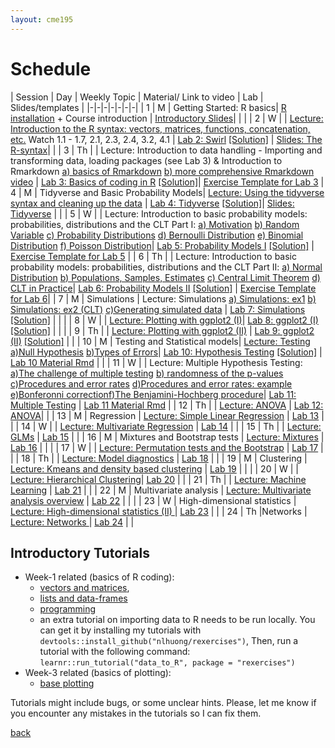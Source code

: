 ```yaml
---
layout: cme195
---
```


# [](#schedule) Schedule

| Session | Day | Weekly Topic | Material/ Link to video | Lab | Slides/templates |
|-|-|-|-|-|-|-|
| 1 | M | Getting Started: R basics| [R installation](./installation) + Course introduction | [Introductory Slides](./assets/lectures/Lecture1_Intro.html)|  |  | 
| 2 | W | | [Lecture:  Introduction to the R syntax: vectors, matrices, functions, concatenation, etc.](https://www.youtube.com/watch?v=iffR3fWv4xw&list=PLOU2XLYxmsIK9qQfztXeybpHvru-TrqAP) Watch 1.1 - 1.7, 2.1, 2.3, 2.4, 3.2, 4.1 | [Lab 2: Swirl](./assets/lectures/Lab1-setup/Lec1_Exercises.nb.html) [[Solution]](./assets/lectures/Lab1-setup/Lab2Solution.pdf) | [Slides: The R-syntax](./assets/lectures/Lecture1_IntroCoding.html)| |
| 3 | Th | | Lecture: Introduction to data handling - Importing and transforming data, loading packages (see Lab 3) & Introduction to Rmarkdown [a) basics of Rmarkdown](https://www.youtube.com/watch?v=tKUufzpoHDE) [b) more comprehensive Rmarkdown video](https://www.youtube.com/watch?v=MGWtn5-CFFI) | [Lab 3: Basics of coding in R](./assets/lectures/Lab1_setup/Lecture1_Intro2Markdown.html) [[Solution]](./assets/lectures/Lab1-setup/template-exerciseweek1_solutions.pdf)|  [Exercise Template for Lab 3](./assets/lectures/Lab1-setup/template-exerciseweek1.Rmd)
| 4 | M | Tidyverse and Basic Probability Models| [Lecture: Using the tidyverse syntax and cleaning up the data](https://www.youtube.com/watch?v=4aNBdl_qcBc) | [Lab 4: Tidyverse](./assets/lectures/Labs-Week2/session4_Exercises.nb.html) [[Solution]](./assets/lectures/Labs-Week2/session4_Exercises_with_solutions.nb.html)| [Slides: Tidyverse](./assets/lectures/Lecture_tidyverse.html) |  |
| 5 | W |  | Lecture: Introduction to basic probability models: probabilities, distributions and the CLT Part I:  [a) Motivation](https://www.youtube.com/watch?v=6nvhFgmrvLE) [b) Random Variable](https://www.youtube.com/watch?v=AxJf1nXrW8U) [c) Probability Distributions](https://www.youtube.com/watch?v=govBS0uJ9GA) [d) Bernoulli Distribution](https://www.youtube.com/watch?v=bT1p5tJwn_0) [e) Binomial Distribution](https://www.youtube.com/watch?v=qIzC1-9PwQo&t=47s) [f) Poisson Distribution](https://www.youtube.com/watch?v=jmqZG6roVqU&t=4s)| [Lab 5: Probability Models I](./biox-rbootcamp.github.io/assets/lectures/session5.html) [[Solution]](./biox-rbootcamp.github.io/assets/lectures/session5_solution.html) |   [Exercise Template for Lab 5](./biox-rbootcamp.github.io/assets/lectures/session5.Rmd) |
| 6 | Th |  | Lecture: Introduction to basic probability models: probabilities, distributions and the CLT Part II: [a) Normal Distribution](https://www.youtube.com/watch?v=fwaxgik7aj4) [b) Populations, Samples, Estimates](https://www.youtube.com/watch?v=99WNX608k0Y) [c) Central Limit Theorem](https://www.youtube.com/watch?v=aYA8ZG-ltqQ) [d) CLT in Practice](https://www.youtube.com/watch?v=QOeoxOgYpzU)| [Lab 6: Probability Models II](./biox-rbootcamp.github.io/assets/lectures/session6.html)  [[Solution]](./biox-rbootcamp.github.io/assets/lectures/session6_solution.html) |   [Exercise Template for Lab 6](./biox-rbootcamp.github.io/assets/lectures/session6.Rmd)|
| 7 | M | Simulations | Lecture: Simulations [a) Simulations: ex1](https://www.youtube.com/watch?v=Xfdg0xqFjts)  [b) Simulations: ex2 (CLT)](https://www.youtube.com/watch?v=HLFqrY4QU9Q) [c)Generating simulated data](https://www.youtube.com/watch?v=tvv4IA8PEzw) | [Lab 7: Simulations](./biox-rbootcamp.github.io/assets/lectures/Lab2_simulations/Lab2_simulations.html) [[Solution]](./biox-rbootcamp.github.io/assets/lectures/Lab2_simulations/Lab2_simulations_solutions.html)  | |  |
| 8 | W |  | [Lecture:  Plotting with ggplot2 (I)](https://drive.google.com/file/d/1BBNvt2EWtZnixHbGxnXg-vbivP7Iu0EI/view?usp=sharing)| [Lab 8: ggplot2 (I)](./biox-rbootcamp.github.io/assets/lectures/Lab3_graphics/Lab3_graphics.html) [[Solution]](./biox-rbootcamp.github.io/assets/lectures/Lab3_graphics/Lab3_graphics_solutions_W.html) |  |  |
| 9 | Th |  | [Lecture:  Plotting with ggplot2 (II)](https://drive.google.com/file/d/1BBNvt2EWtZnixHbGxnXg-vbivP7Iu0EI/view?usp=sharing) | [Lab 9: ggplot2 (II)](./biox-rbootcamp.github.io/assets/lectures/Lab3_graphics/Lab3_graphics.html) [[Solution]](./biox-rbootcamp.github.io/assets/lectures/Lab3_graphics/Lab3_graphics_solutions.html) |  |
| 10 | M | Testing and Statistical models| [Lecture: Testing  a)Null Hypothesis](https://crumplab.github.io/statistics/foundations-for-inference.html#videos-3) [b)Types of Errors](https://crumplab.github.io/statistics/foundations-for-inference.html#types-of-errors)| [Lab 10: Hypothesis Testing](./biox-rbootcamp.github.io/assets/lectures/testing_lectures/lab13_hypothesis_testing.html) [[Solution]](./biox-rbootcamp.github.io/assets/lectures/testing_lectures/lab13_solutions.nb.html) | [Lab 10 Material Rmd](./biox-rbootcamp.github.io/assets/lectures/testing_lectures/lab13_hypothesis_testing.Rmd) |  |
| 11 | W |  | Lecture: Multiple Hypothesis Testing: [a)The challenge of multiple testing](https://www.youtube.com/watch?v=yobqXdAts14) [b) randomness of the p-values](https://www.youtube.com/watch?v=EASx5PljTW8)  [c)Procedures and error rates](https://www.youtube.com/watch?v=r_pjo-kuotQ) [d)Procedures and error rates: example](https://www.youtube.com/watch?v=pn3UllO26FE) [e)Bonferonni correction](https://www.youtube.com/watch?v=X6R1pptBHZA)[f)The Benjamini-Hochberg procedure](https://www.youtube.com/watch?v=ylKVIye4d_c)| [Lab 11: Multiple Testing](./biox-rbootcamp.github.io/assets/lectures/testing_lectures/multiple_testing.html) |  [Lab 11 Material Rmd](./biox-rbootcamp.github.io/assets/lectures/testing_lectures/multiple_testing.Rmd) |
| 12 | Th |  | [Lecture: ANOVA](https://www.youtube.com/watch?v=CS_BKChyPuc)  |  [Lab 12: ANOVA](./biox-rbootcamp.github.io/assets/lectures/testing_lectures/anova.html)|  |
| 13 | M | Regression | [Lecture: Simple Linear Regression]() |  [Lab 13]() |  |
| 14 | W | | [Lecture: Multivariate Regression]() |  [Lab 14]() |  |
| 15 | Th |  | [Lecture: GLMs]() |  [Lab 15]() |  |
| 16 | M | Mixtures and Bootstrap tests | [Lecture: Mixtures](https://drive.google.com/file/d/1aXFkzL1tWYLnAf5PKkwMGvai6NUaHrnb/view?usp=sharing)  | [Lab 16]() |  |  |
| 17 | W |  | [Lecture: Permutation tests and the Bootstrap]()  | [Lab 17]() |  |
| 18 | Th |  | [Lecture: Model diagnostics]()  |  [Lab 18]() |  |
| 19 | M | Clustering | [Lecture: Kmeans and density based clustering](https://drive.google.com/file/d/1ekIRX3Fi_TWMnwJhTeW4RrXslfot_sVE/view?usp=sharing) | [Lab 19]() |  |  |
| 20 | W |  | [Lecture: Hierarchical Clustering]()| [Lab 20]() |  |
| 21 | Th |  |  [Lecture: Machine Learning]() | [Lab 21]()  |  |
| 22 | M |  Multivariate analysis | [Lecture: Multivariate analysis overview](https://drive.google.com/file/d/1BBNvt2EWtZnixHbGxnXg-vbivP7Iu0EI/view?usp=sharing)  | [Lab 22]() |  |  |
| 23 | W | High-dimensional statistics | [Lecture: High-dimensional statistics (II) ]()  | [Lab 23]() |  |
| 24 | Th |Networks | [Lecture: Networks ]()  | [Lab 24]() |  |


## [](#tut) Introductory Tutorials

* Week-1 related (basics of R coding):
    + [vectors and matrices](https://cme195.shinyapps.io/vectors_and_matrices/),
    + [lists and data-frames](https://cme195.shinyapps.io/lists_and_data_frames/)
    + [programming](https://cme195.shinyapps.io/programming/)
    +  an extra tutorial on importing data to R needs to be run locally. You can
get it by installing my tutorials with `devtools::install_github("nlhuong/rexercises")`,
Then, run a tutorial with the following command:  
`learnr::run_tutorial("data_to_R", package = "rexercises")`
* Week-3 related (basics of plotting):
    + [base plotting](https://cme195.shinyapps.io/base_plotting/)

Tutorials might include bugs, or some unclear hints. Please, let me know
if you encounter any mistakes in the tutorials so I can fix them.

[back](./)
